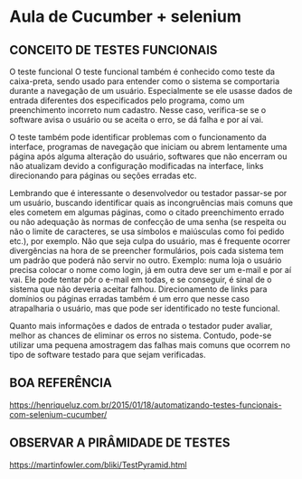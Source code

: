 # Aula de Cucumber + selenium

## CONCEITO DE TESTES FUNCIONAIS

O teste funcional
O teste funcional também é conhecido como teste da caixa-preta, sendo usado para entender como o sistema se comportaria durante a navegação de um usuário. Especialmente se ele usasse dados de entrada diferentes dos especificados pelo programa, como um preenchimento incorreto num cadastro. Nesse caso, verifica-se se o software avisa o usuário ou se aceita o erro, se dá falha e por aí vai.

O teste também pode identificar problemas com o funcionamento da interface, programas de navegação que iniciam ou abrem lentamente uma página após alguma alteração do usuário, softwares que não encerram ou não atualizam devido a configuração modificadas na interface, links direcionando para páginas ou seções erradas etc.

Lembrando que é interessante o desenvolvedor ou testador passar-se por um usuário, buscando identificar quais as incongruências mais comuns que eles cometem em algumas páginas, como o citado preenchimento errado ou não adequação às normas de confecção de uma senha (se respeita ou não o limite de caracteres, se usa símbolos e maiúsculas como foi pedido etc.), por exemplo. Não que seja culpa do usuário, mas é frequente ocorrer divergências na hora de se preencher formulários, pois cada sistema tem um padrão que poderá não servir no outro. Exemplo: numa loja o usuário precisa colocar o nome como login, já em outra deve ser um e-mail e por aí vai. Ele pode tentar pôr o e-mail em todas, e se conseguir, é sinal de o sistema que não deveria aceitar falhou. Direcionamento de links para domínios ou páginas erradas também é um erro que nesse caso atrapalharia o usuário, mas que pode ser identificado no teste funcional.

Quanto mais informações e dados de entrada o testador puder avaliar, melhor as chances de eliminar os erros no sistema. Contudo, pode-se utilizar uma pequena amostragem das falhas mais comuns que ocorrem no tipo de software testado para que sejam verificadas.


## BOA REFERÊNCIA
https://henriqueluz.com.br/2015/01/18/automatizando-testes-funcionais-com-selenium-cucumber/

## OBSERVAR A PIRÂMIDADE DE TESTES
https://martinfowler.com/bliki/TestPyramid.html


